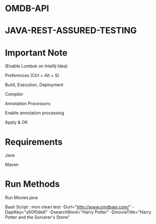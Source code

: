# OMDB-API
# JAVA-REST-ASSURED-TESTING

# Important Note 

(Enable Lombok on Intellij Idea)

Preferences (Ctrl + Alt + S)

Build, Execution, Deployment

Compiler

Annotation Processors

Enable annotation processing

Apply & OK


# Requirements
Java

Maven

# Run Methods
Run Movies.java

Bash Script : mvn clean test -Durl="http://www.omdbapi.com/" -DapiKey="a50f0de6" -DsearchWord="Harry Potter" -DmovieTitle="Harry Potter and the Sorcerer's Stone"
